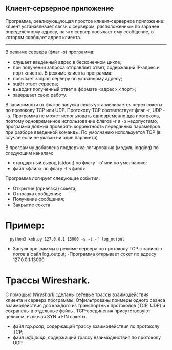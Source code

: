 ## Клиент-серверное приложение

Программа, реализующующая простое клиент-серверное приложение: клиент
устанавливает связь с сервером, расположенным по заранее определённому адресу, на что
сервер посылает ему сообщение, в котором сообщает адрес клиента.

---
В режиме сервера (флаг *-s*) программа:
- слушает введённый адрес в бесконечном цикле;
-  при получении запроса отправляет ответ, содержащий IP-адрес и порт клиента.
В режиме клиента программа:
- посылает запрос серверу по указанному адресу;
- ждёт ответ сервера;
- выводит полученный ответ в формате <адрес>:<порт>;
- завершает свою работу.

В зависимости от флагов запуска связь устанавливается через сокеты по протоколу TCP
или UDP. Протоколу TCP соответствует флаг *-t*, UDP - *-u*.
Программа не может использовать одновременно два протокола, поэтому одновременное использование флагов
*-t* и *-u* недопустимо, программа должна проверять корректность переданных
параметров при разборе введенной команды. По умолчанию используется TCP (в случае
если не указан ни один параметр)

В программу добавлена поддержка логирования (модуль logging) по следующим каналам:

- стандартный вывод (stdout) по флагу ‘-o’ или по умолчанию;
- файл <файл> по флагу -f <файл>

Программа логирует следующие события:
- Открытие (привязка) сокета;
- Отправка сообщения;
- Получение сообщения;
- Закрытие сокета

# Пример:
```
  python3 kmb.py 127.0.0.1 13000 -s -t -f log_output

```
- Запуск программы в режиме сервера по протоколу TCP с записью логов в файл
log_output;
-Программа открывает сокет по адресу 127.0.0.1:13000

# Трассы Wireshark.
С помощью *Wireshark* сделаны сетевые трассы взаимодействия клиента и сервера
программы. Отфильтрованы примеры одного сеанса взаимодействия для
каждого из транспортных протоколов (TCP, UDP) и сохранены в отдельные файлы. TCP-соединения присутствовуют целиком, включая SYN и FIN пакеты.
- файл *tcp.pcap*, содержащий трассу взаимодействия по протоколу TCP;
- файл *udp.pcap*, содержащий трассу взаимодействия по протоколу UDP
